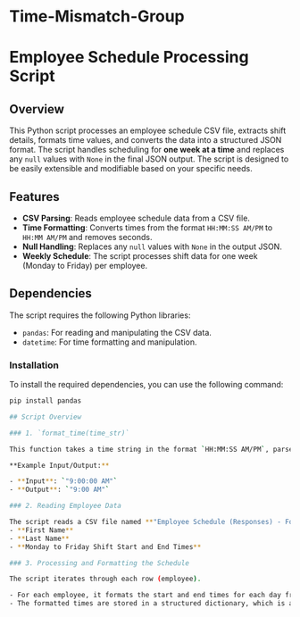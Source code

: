 # Time-Mismatch-Group
# Employee Schedule Processing Script

## Overview

This Python script processes an employee schedule CSV file, extracts shift details, formats time values, and converts the data into a structured JSON format. The script handles scheduling for **one week at a time** and replaces any `null` values with `None` in the final JSON output. The script is designed to be easily extensible and modifiable based on your specific needs.

## Features

- **CSV Parsing**: Reads employee schedule data from a CSV file.
- **Time Formatting**: Converts times from the format `HH:MM:SS AM/PM` to `HH:MM AM/PM` and removes seconds.
- **Null Handling**: Replaces any `null` values with `None` in the output JSON.
- **Weekly Schedule**: The script processes shift data for one week (Monday to Friday) per employee.

## Dependencies

The script requires the following Python libraries:

- `pandas`: For reading and manipulating the CSV data.
- `datetime`: For time formatting and manipulation.

### Installation

To install the required dependencies, you can use the following command:

```bash
pip install pandas

## Script Overview

### 1. `format_time(time_str)`

This function takes a time string in the format `HH:MM:SS AM/PM`, parses it into a `datetime` object, and returns the formatted time as `HH:MM AM/PM`. If the time is missing or in an unexpected format, it returns `None`.

**Example Input/Output:**

- **Input**: `"9:00:00 AM"`
- **Output**: `"9:00 AM"`

### 2. Reading Employee Data

The script reads a CSV file named **"Employee Schedule (Responses) - Form Responses 1.csv"**. This CSV is expected to contain columns for:
- **First Name**
- **Last Name**
- **Monday to Friday Shift Start and End Times**

### 3. Processing and Formatting the Schedule

The script iterates through each row (employee). 

- For each employee, it formats the start and end times for each day from Monday to Friday.
- The formatted times are stored in a structured dictionary, which is appended to the `EXPECTED_SCHEDULE` list.
